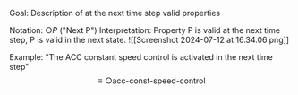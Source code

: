 Goal: Description of at the next time step valid properties

Notation: $\bigcirc P$ ("Next P")
Interpretation: Property P is valid at the next time step, P is valid in the next state.
![[Screenshot 2024-07-12 at 16.34.06.png]]

Example: "The ACC constant speed control is activated in the next time step"
$$
\equiv \bigcirc \text{acc-const-speed-control}
$$
